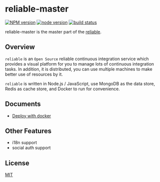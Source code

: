 # reliable-master

[![NPM version][npm-image]][npm-url]
[![node version][node-image]][node-url]
[![build status][travis-image]][travis-url]

[npm-image]: https://img.shields.io/npm/v/reliable-master.svg?style=flat-square
[npm-url]: https://npmjs.org/package/reliable-master
[node-image]: https://img.shields.io/badge/node.js-%3E=_4.2.1-green.svg?style=flat-square
[node-url]: http://nodejs.org/download/
[travis-image]: https://img.shields.io/travis/reliablejs/reliable-master.svg?style=flat-square
[travis-url]: https://travis-ci.org/reliablejs/reliable-master

reliable-master is the master part of the [reliable](https://github.com/reliablejs).

## Overview

`reliable` is an `Open Source` reliable continuous integration service which provides a visual platform for you to manage lots of continuous integration tasks. In addition, it is distributed, you can use multiple machines to make better use of resources by it.

`reliable` is written in Node.js / JavaScript, use MongoDB as the data store, Redis as cache store, and Docker to run for convenience.

## Documents

- [Deploy with docker](//macacajs.github.io/macaca/)

## Other Features

- i18n support
- social auth support

## License

[MIT](LICENSE)
